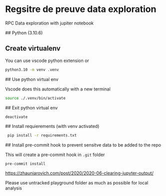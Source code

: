 # Regsitre de preuve data exploration 

RPC Data exploration with jupiter notebook

## Python (3.10.6)

## Create virtualenv

You can use vscode python extension or

```bash
python3.10 -m venv .venv
```

## Use python virtual env

Vscode does this automatically with a new terminal
```bash
source ./.venv/bin/activate
```

## Exit python virtual env

```bash
deactivate
```

## Install requierements (with venv activated) 
```bash
 pip install -r requirements.txt 
```


## Install pre-commit hook to prevent sensitve data to be added to the repo

This will create a pre-commit hook in `.git` folder
```
pre-commit install
```

https://zhauniarovich.com/post/2020/2020-06-clearing-jupyter-output/

Please use untracked playground folder as much as possible for local analysis